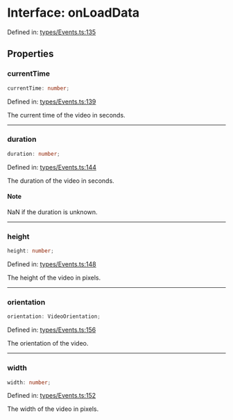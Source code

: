 # Interface: onLoadData

Defined in: [types/Events.ts:135](https://github.com/TheWidlarzGroup/react-native-video-v7/blob/d4046f8eca07df9e2ec69f8007c800ebf23ec7a7/packages/react-native-video/src/core/types/Events.ts#L135)

## Properties

### currentTime

```ts
currentTime: number;
```

Defined in: [types/Events.ts:139](https://github.com/TheWidlarzGroup/react-native-video-v7/blob/d4046f8eca07df9e2ec69f8007c800ebf23ec7a7/packages/react-native-video/src/core/types/Events.ts#L139)

The current time of the video in seconds.

***

### duration

```ts
duration: number;
```

Defined in: [types/Events.ts:144](https://github.com/TheWidlarzGroup/react-native-video-v7/blob/d4046f8eca07df9e2ec69f8007c800ebf23ec7a7/packages/react-native-video/src/core/types/Events.ts#L144)

The duration of the video in seconds.

#### Note

NaN if the duration is unknown.

***

### height

```ts
height: number;
```

Defined in: [types/Events.ts:148](https://github.com/TheWidlarzGroup/react-native-video-v7/blob/d4046f8eca07df9e2ec69f8007c800ebf23ec7a7/packages/react-native-video/src/core/types/Events.ts#L148)

The height of the video in pixels.

***

### orientation

```ts
orientation: VideoOrientation;
```

Defined in: [types/Events.ts:156](https://github.com/TheWidlarzGroup/react-native-video-v7/blob/d4046f8eca07df9e2ec69f8007c800ebf23ec7a7/packages/react-native-video/src/core/types/Events.ts#L156)

The orientation of the video.

***

### width

```ts
width: number;
```

Defined in: [types/Events.ts:152](https://github.com/TheWidlarzGroup/react-native-video-v7/blob/d4046f8eca07df9e2ec69f8007c800ebf23ec7a7/packages/react-native-video/src/core/types/Events.ts#L152)

The width of the video in pixels.
